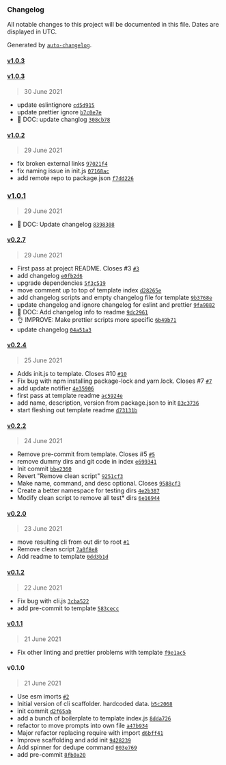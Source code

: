 ### Changelog

All notable changes to this project will be documented in this file. Dates are displayed in UTC.

Generated by [`auto-changelog`](https://github.com/CookPete/auto-changelog).

#### [v1.0.3](https://github.com/gness1804/create-node-cli/compare/v1.0.3...v1.0.3)

#### [v1.0.3](https://github.com/gness1804/create-node-cli/compare/v1.0.2...v1.0.3)

> 30 June 2021

- update eslintignore [`cd5d915`](https://github.com/gness1804/create-node-cli/commit/cd5d915c3660e1b67e3d9f06aed5e574f2cd48ad)
- update prettier ignore [`b7c0e7e`](https://github.com/gness1804/create-node-cli/commit/b7c0e7ea610e312a59426064804948a34b3e01e1)
- 📖 DOC: update changlog [`308cb78`](https://github.com/gness1804/create-node-cli/commit/308cb78e8a40832570da66348e7092ac4178c88a)

#### [v1.0.2](https://github.com/gness1804/create-node-cli/compare/v1.0.1...v1.0.2)

> 29 June 2021

- fix broken external links [`97021f4`](https://github.com/gness1804/create-node-cli/commit/97021f423d60556f08d15b7e2d9539be8bb7d745)
- fix naming issue in init.js [`07168ac`](https://github.com/gness1804/create-node-cli/commit/07168ac019e1a97d1a53aa210dddbee8f18af599)
- add remote repo to package.json [`f7dd226`](https://github.com/gness1804/create-node-cli/commit/f7dd22619a4fa3f6c6ff1bb1b1b42ee98a7d4836)

### [v1.0.1](https://github.com/gness1804/create-node-cli/compare/v0.2.7...v1.0.1)

> 29 June 2021

- 📖 DOC: Update changelog [`8398308`](https://github.com/gness1804/create-node-cli/commit/839830890642efb4f4dc48d8b2362f0376653a08)

#### [v0.2.7](https://github.com/gness1804/create-node-cli/compare/v0.2.4...v0.2.7)

> 29 June 2021

- First pass at project README. Closes #3 [`#3`](https://github.com/gness1804/create-node-cli/issues/3)
- add changelog [`e0fb2d6`](https://github.com/gness1804/create-node-cli/commit/e0fb2d69e29642cd6cc3c2e9318b0af74ae6c1f5)
- upgrade dependencies [`5f3c519`](https://github.com/gness1804/create-node-cli/commit/5f3c5192b38cc19d08e1556a28b14f3866992199)
- move comment up to top of template index [`d28265e`](https://github.com/gness1804/create-node-cli/commit/d28265e971e0ef28e6a9fe7edbe1fe447cee9959)
- add changelog scripts and empty changelog file for template [`9b3768e`](https://github.com/gness1804/create-node-cli/commit/9b3768e6644c7a24a14c0a2fbad3a74400b4d084)
- update changelog and ignore changelog for eslint and prettier [`9fa9882`](https://github.com/gness1804/create-node-cli/commit/9fa9882dad166f110bf8333f9336547805171c78)
- 📖 DOC: Add changelog info to readme [`9dc2961`](https://github.com/gness1804/create-node-cli/commit/9dc2961d25bca73f5ab176d50f265dd40bd7d06e)
- 👌 IMPROVE: Make prettier scripts more specific [`6b49b71`](https://github.com/gness1804/create-node-cli/commit/6b49b714cffab41cb660edae7716294ea29e8b10)
- update changelog [`04a51a3`](https://github.com/gness1804/create-node-cli/commit/04a51a3d8a2a783a07c8eb9bc37466554cb85cab)

#### [v0.2.4](https://github.com/gness1804/create-node-cli/compare/v0.2.2...v0.2.4)

> 25 June 2021

- Adds init.js to template. Closes #10 [`#10`](https://github.com/gness1804/create-node-cli/issues/10)
- Fix bug with npm installing package-lock and yarn.lock. Closes #7 [`#7`](https://github.com/gness1804/create-node-cli/issues/7)
- add update notifier [`4e35906`](https://github.com/gness1804/create-node-cli/commit/4e35906ef617d34b2a58c757e8bdc8f13e8a2cbe)
- first pass at template readme [`ac5924e`](https://github.com/gness1804/create-node-cli/commit/ac5924e8ec5039ac6579b8e835a9270de3c922b7)
- add name, description, version from package.json to init [`83c3736`](https://github.com/gness1804/create-node-cli/commit/83c3736c7430378772518644b6e2c49896730200)
- start fleshing out template readme [`d73131b`](https://github.com/gness1804/create-node-cli/commit/d73131b3ea188fd2da039291c07c123bff792162)

#### [v0.2.2](https://github.com/gness1804/create-node-cli/compare/v0.2.0...v0.2.2)

> 24 June 2021

- Remove pre-commit from template. Closes #5 [`#5`](https://github.com/gness1804/create-node-cli/issues/5)
- remove dummy dirs and git code in index [`e699341`](https://github.com/gness1804/create-node-cli/commit/e699341dcddf2f6e851ad189036ebc4bc8e4af09)
- Init commit [`bbe2360`](https://github.com/gness1804/create-node-cli/commit/bbe2360cdefd8fb6631d71ef39741bb660039128)
- Revert "Remove clean script" [`9251cf3`](https://github.com/gness1804/create-node-cli/commit/9251cf3d02569af002da743191035e5ebcf4875b)
- Make name, command, and desc optional. Closes [`9588cf3`](https://github.com/gness1804/create-node-cli/commit/9588cf3e315a2a63059069d2be1f400296b8f93f)
- Create a better namespace for testing dirs [`4e2b387`](https://github.com/gness1804/create-node-cli/commit/4e2b3874a687895f593719089b2f37713595c4a4)
- Modify clean script to remove all test* dirs [`6e16944`](https://github.com/gness1804/create-node-cli/commit/6e16944e7f0edf22e41cc0d41297d550380ba1b2)

#### [v0.2.0](https://github.com/gness1804/create-node-cli/compare/v0.1.2...v0.2.0)

> 23 June 2021

- move resulting cli from out dir to root [`#1`](https://github.com/gness1804/create-node-cli/issues/1)
- Remove clean script [`7a0f8e8`](https://github.com/gness1804/create-node-cli/commit/7a0f8e8ea340886bbb58193c7491b5104e432712)
- Add readme to template [`0dd3b1d`](https://github.com/gness1804/create-node-cli/commit/0dd3b1d1348221fecc97f8268ac736ddecd30c4c)

#### [v0.1.2](https://github.com/gness1804/create-node-cli/compare/v0.1.1...v0.1.2)

> 22 June 2021

- Fix bug with cli.js [`3cba522`](https://github.com/gness1804/create-node-cli/commit/3cba522d41970461e39b9beadae360a842ef9a1e)
- add pre-commit to template [`583cecc`](https://github.com/gness1804/create-node-cli/commit/583ceccab0c4383c3627348b26b1dbc5635e30ca)

#### [v0.1.1](https://github.com/gness1804/create-node-cli/compare/v0.1.0...v0.1.1)

> 21 June 2021

- Fix other linting and prettier problems with template [`f9e1ac5`](https://github.com/gness1804/create-node-cli/commit/f9e1ac569c64e998a816fae86f2b73442eecae6b)

#### v0.1.0

> 21 June 2021

- Use esm imorts [`#2`](https://github.com/gness1804/create-node-cli/pull/2)
- Initial version of cli scaffolder. hardcoded data. [`b5c2068`](https://github.com/gness1804/create-node-cli/commit/b5c2068bef181a6f85adc5e410c48a5bf432db97)
- init commit [`d2f65ab`](https://github.com/gness1804/create-node-cli/commit/d2f65abe4d0d7d605639678ef2aee7f1ce9dc0c3)
- add a bunch of boilerplate to template index.js [`8dda726`](https://github.com/gness1804/create-node-cli/commit/8dda726268f4a7d83dca7a65390079377be703ce)
- refactor to move prompts into own file [`a47b934`](https://github.com/gness1804/create-node-cli/commit/a47b934b12e050a8db8acf27ef63c44cb0f68db5)
- Major refactor replacing require with import [`d6bff41`](https://github.com/gness1804/create-node-cli/commit/d6bff41c3de2aba21d94e6832ebbe021d6bc4627)
- Improve scaffolding and add init [`9428239`](https://github.com/gness1804/create-node-cli/commit/9428239a828d9d9adff369907fac8c0543077c81)
- Add spinner for dedupe command [`003e769`](https://github.com/gness1804/create-node-cli/commit/003e769ead5202dc40fc40a3edb05ef162cb6ba6)
- add pre-commit [`8fb0a20`](https://github.com/gness1804/create-node-cli/commit/8fb0a207e2c1652ac1f2906fbed8458c51a101c2)
